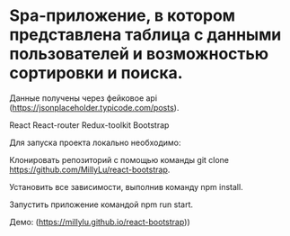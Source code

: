  # Spa-приложение, в котором представлена таблица с данными пользователей и возможностью сортировки и поиска.

Данные получены через фейковое api (https://jsonplaceholder.typicode.com/posts).

React
React-router 
Redux-toolkit
Bootstrap 

Для запуска проекта локально необходимо:

Клонировать репозиторий с помощью команды git clone https://github.com/MillyLu/react-bootstrap.

Установить все зависимости, выполнив команду npm install.

Запустить приложение командой npm run start.

Демо: (https://millylu.github.io/react-bootstrap))
